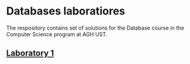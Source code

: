 # Databases laboratiores
The respository contains set of solutions for the Database course in the Computer Science program at AGH UST.
## [Laboratory 1](./lab-1/)
